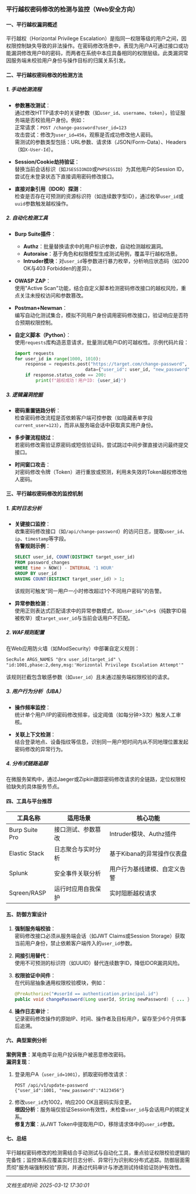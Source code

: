 

### 平行越权密码修改的检测与监控（Web安全方向）

#### 一、平行越权漏洞概述
平行越权（Horizontal Privilege Escalation）是指同一权限等级的用户之间，因权限控制缺失导致的非法操作。在密码修改场景中，表现为用户A可通过接口或功能漏洞修改用户B的密码，而两者在系统中本应具备相同的权限层级。此类漏洞常因服务端未校验用户身份与操作目标的归属关系引发。

#### 二、平行越权密码修改的检测方法

##### 1. **手动检测流程**
- **参数篡改测试**：  
  通过修改HTTP请求中的关键参数（如`user_id`、`username`、`token`），验证服务端是否校验用户身份。例如：  
  正常请求：`POST /change-password?user_id=123`  
  攻击尝试：修改为`user_id=456`，观察是否成功修改他人密码。  
  需测试的参数类型包括：URL参数、请求体（JSON/Form-Data）、Headers（如`X-User-Id`）。

- **Session/Cookie劫持验证**：  
  替换当前会话标识（如`JSESSIONID`或`PHPSESSID`）为其他用户的Session ID，尝试在未登录状态下直接调用密码修改接口。

- **直接对象引用（IDOR）探测**：  
  检查是否存在可预测的资源标识符（如连续数字型ID），通过枚举`user_id`或`uuid`参数触发越权操作。

##### 2. **自动化检测工具**
- **Burp Suite插件**：  
  - **Authz**：批量替换请求中的用户标识参数，自动检测越权漏洞。  
  - **Autoraise**：基于角色和权限模型生成测试用例，覆盖平行越权场景。  
  - **Intruder模块**：对`user_id`等参数进行暴力枚举，分析响应状态码（如200 OK与403 Forbidden的差异）。

- **OWASP ZAP**：  
  使用"Active Scan"功能，结合自定义脚本检测密码修改接口的越权风险，重点关注未授权访问和参数篡改。

- **Postman+Newman**：  
  编写自动化测试集合，模拟不同用户身份调用密码修改接口，验证响应是否符合预期权限控制。

- **自定义脚本（Python）**：  
  使用`requests`库构造恶意请求，批量测试用户ID的可越权性。示例代码片段：  
  ```python
  import requests
  for user_id in range(1000, 1010):
      response = requests.post("https://target.com/change-password", 
                             data={"user_id": user_id, "new_password": "hacked"})
      if response.status_code == 200:
          print(f"越权成功！用户ID: {user_id}")
  ```

##### 3. **逻辑漏洞挖掘**
- **密码重置链路分析**：  
  检查密码修改流程是否依赖客户端可控参数（如隐藏表单字段`current_user=123`），而非从服务端会话中获取真实用户身份。

- **多步骤流程绕过**：  
  若密码修改需验证原密码或短信验证码，尝试跳过中间步骤直接访问最终提交接口。

- **时间窗口攻击**：  
  对密码修改令牌（Token）进行重放或预测，利用未失效的Token越权修改他人密码。

#### 三、平行越权密码修改的监控机制

##### 1. **实时日志分析**
- **关键接口监控**：  
  收集密码修改接口（如`/api/change-password`）的访问日志，提取`user_id`、`ip`、`timestamp`等字段。  
  **告警规则示例**：  
  ```sql
  SELECT user_id, COUNT(DISTINCT target_user_id) 
  FROM password_changes 
  WHERE time > NOW() - INTERVAL '1 HOUR' 
  GROUP BY user_id 
  HAVING COUNT(DISTINCT target_user_id) > 1;
  ```
  该规则可触发"同一用户一小时修改超过1个不同用户密码"的告警。

- **异常参数检测**：  
  使用正则表达式匹配请求中的异常参数模式，如`user_id=^\d+$`（纯数字ID易被枚举）或`target_user_id`与当前会话用户不匹配。

##### 2. **WAF规则配置**
在Web应用防火墙（如ModSecurity）中部署自定义规则：  
```apache
SecRule ARGS_NAMES "@rx user_id|target_id" \
"id:1001,phase:2,deny,msg:'Horizontal Privilege Escalation Attempt'"
```
该规则拦截包含敏感参数（如`user_id`）且未通过服务端权限校验的请求。

##### 3. **用户行为分析（UBA）**
- **操作频率监控**：  
  统计单个用户/IP的密码修改频率，设定阈值（如每分钟>3次）触发人工审核。

- **关联上下文检测**：  
  结合登录地点、设备指纹等信息，识别同一用户短时间内从不同地理位置发起密码修改的异常行为。

##### 4. **分布式链路追踪**
在微服务架构中，通过Jaeger或Zipkin跟踪密码修改请求的全链路，定位权限校验缺失的具体服务节点。

#### 四、工具与平台推荐
| 工具名称       | 适用场景                          | 核心功能                              |
|----------------|-----------------------------------|---------------------------------------|
| Burp Suite Pro | 接口测试、参数篡改                | Intruder模块、Authz插件               |
| Elastic Stack  | 日志聚合与实时分析                | 基于Kibana的异常操作仪表盘             |
| Splunk         | 安全事件关联分析                  | 用户行为基线建模、自定义告警           |
| Sqreen/RASP    | 运行时应用自我保护                | 实时阻断越权请求                       |

#### 五、防御方案设计
1. **强制服务端校验**：  
   密码修改接口必须从服务端会话（如JWT Claims或Session Storage）获取当前用户身份，禁止依赖客户端传入的`user_id`参数。

2. **间接引用替代**：  
   使用不可预测的标识符（如UUID）替代连续数字ID，降低IDOR漏洞风险。

3. **权限验证中间件**：  
   在代码层抽象通用权限校验模块，例如：  
   ```java
   @PreAuthorize("#userId == authentication.principal.id")
   public void changePassword(Long userId, String newPassword) { ... }
   ```

4. **操作日志审计**：  
   记录密码修改操作的原始IP、时间、操作者及目标用户，留存至少6个月供事后追溯。

#### 六、典型案例分析
**案例背景**：某电商平台用户投诉账户被恶意修改密码。  
**漏洞复现**：  
1. 登录用户A（`user_id=1001`），抓取密码修改请求：  
   ```http
   POST /api/v1/update-password
   {"user_id":1001, "new_password":"A123456"}
   ```
2. 修改`user_id`为1002，响应200 OK且密码实际变更。  
**根因分析**：服务端仅验证Session有效性，未检查`user_id`与会话用户的绑定关系。  
**修复方案**：从JWT Token中提取用户ID，移除请求体中的`user_id`参数。

#### 七、总结
平行越权密码修改的检测需结合手动测试与自动化工具，重点验证权限校验逻辑的完备性；监控体系应覆盖实时日志分析、异常行为识别和分布式追踪。防御层面需贯彻"服务端强制校验"原则，并通过代码审计与渗透测试持续验证防护有效性。

---

*文档生成时间: 2025-03-12 17:30:01*















